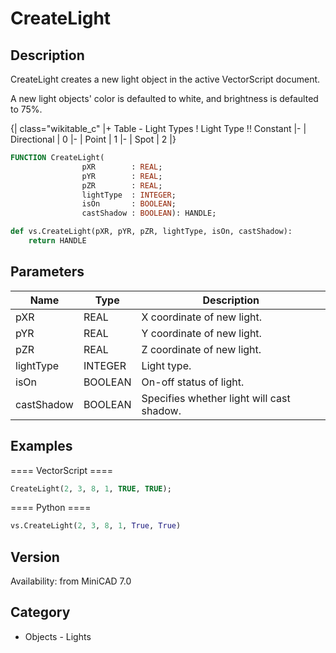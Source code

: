 # CreateLight

## Description
CreateLight creates a new light object in the active VectorScript document. 

A new light objects' color is defaulted to white, and brightness is defaulted to 75%. 

{| class="wikitable_c"
|+ Table - Light Types
! Light Type !! Constant
|-
| Directional
| 0
|-
| Point
| 1
|-
| Spot
| 2
|}

```pascal
FUNCTION CreateLight(
				pXR        : REAL;
				pYR        : REAL;
				pZR        : REAL;
				lightType  : INTEGER;
				isOn       : BOOLEAN;
				castShadow : BOOLEAN): HANDLE;
```

```python
def vs.CreateLight(pXR, pYR, pZR, lightType, isOn, castShadow):
    return HANDLE
```

## Parameters
|Name|Type|Description|
|---|---|---|
|pXR|REAL|X coordinate of new light.|
|pYR|REAL|Y coordinate of new light.|
|pZR|REAL|Z coordinate of new light.|
|lightType|INTEGER|Light type.|
|isOn|BOOLEAN|On-off status of light.|
|castShadow|BOOLEAN|Specifies whether light will cast shadow.|

## Examples
==== VectorScript ====
```pascal
CreateLight(2, 3, 8, 1, TRUE, TRUE);
```
==== Python ====
```python
vs.CreateLight(2, 3, 8, 1, True, True)
```

## Version
Availability: from MiniCAD 7.0

## Category
* Objects - Lights

